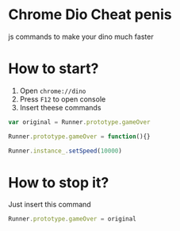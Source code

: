 # Chrome Dio Cheat penis
js commands to make your dino much faster

# How to start?
1. Open `chrome://dino`
2. Press `F12` to open console
3. Insert theese commands

```javascript
var original = Runner.prototype.gameOver
```
```javascript
Runner.prototype.gameOver = function(){}
```
```javascript
Runner.instance_.setSpeed(10000)
```
# How to stop it?
Just insert this command

```javascript
Runner.prototype.gameOver = original
```
